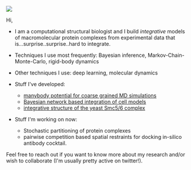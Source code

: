 ![](/home/tsanyal/Desktop/tanmoy7989/cmg.gif)  

Hi,

- I am a computational structural biologist and I build *integrative* models of macromolecular protein complexes from experimental data that is...surprise..surprise..hard to integrate. 

- Techniques I use most frequently: Bayesian inference, Markov-Chain-Monte-Carlo, rigid-body dynamics

- Other techniques I use: deep learning, molecular dynamics

- Stuff I've developed: 
  - [manybody potential for coarse grained MD simulations](https://docs.lammps.org/pair_local_density.html)
  - [Bayesian network based integration of cell models](https://github.com/tanmoy7989/bayesian_metamodeling_tutorial)
  - [integrative structure of the yeast Smc5/6 complex](https://github.com/integrativemodeling/smc56_nse256)

- Stuff I'm working on now: 
  - Stochastic partitioning of protein complexes
  - pairwise competition based spatial restraints for docking in-silico antibody cocktail.

Feel free to reach out if you want to know more about my research and/or wish to collaborate (I'm usually pretty active on twitter!).  

